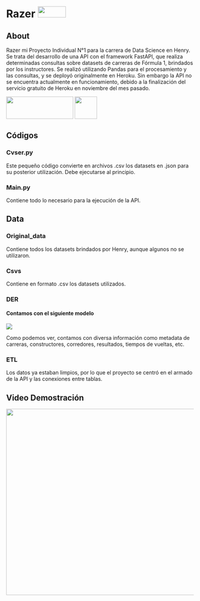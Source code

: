 # Razer <img src='https://user-images.githubusercontent.com/103452945/235469235-3c78abd3-dfd3-4755-bcc2-192b8fdfe4b9.png' width='75' height='30'>

## About 

Razer mi Proyecto Individual N°1 para la carrera de Data Science en Henry. Se trata del desarrollo de una API con el framework FastAPI, que realiza determinadas consultas sobre datasets de carreras de Fórmula 1, brindados por los instructores. Se realizó utilizando Pandas para el procesamiento y las consultas, y se deployó originalmente en Heroku. Sin embargo la API no se encuentra actualmente en funcionamiento, debido a la finalización del servicio gratuito de Heroku en noviembre del mes pasado.

<img src='https://user-images.githubusercontent.com/103452945/235519640-cbd7130f-f0ac-4ef1-97d7-a2be03b6bbcc.png' width ='180' height ='60'> <img src="https://user-images.githubusercontent.com/103452945/235471298-6bc2199c-3ab0-47cc-b044-ef576389d387.png"  width="60" height="60">

## Códigos

### Cvser.py

Este pequeño código convierte en archivos .csv los datasets en .json para su posterior utilización. Debe ejecutarse al principio.

### Main.py

Contiene todo lo necesario para la ejecución de la API.

## Data

### Original_data

Contiene todos los datasets brindados por Henry, aunque algunos no se utilizaron.

### Csvs

Contiene en formato .csv los datasets utilizados.

### DER

#### Contamos con el siguiente modelo

<img src='https://user-images.githubusercontent.com/103452945/235523271-4e2120de-6f59-4014-949e-e9e8dafbff94.png'>

Como podemos ver, contamos con diversa información como metadata de carreras, constructores, corredores, resultados, tiempos de vueltas, etc.

### ETL

Los datos ya estaban limpios, por lo que el proyecto se centró en el armado de la API y las conexiones entre tablas.

## Video Demostración

[<img src='https://user-images.githubusercontent.com/103452945/235522052-47ea5867-37bb-4c3b-956e-937a04267d2e.png' width='1000' height='500'>](https://youtu.be/_H3DsVWwjfs)
